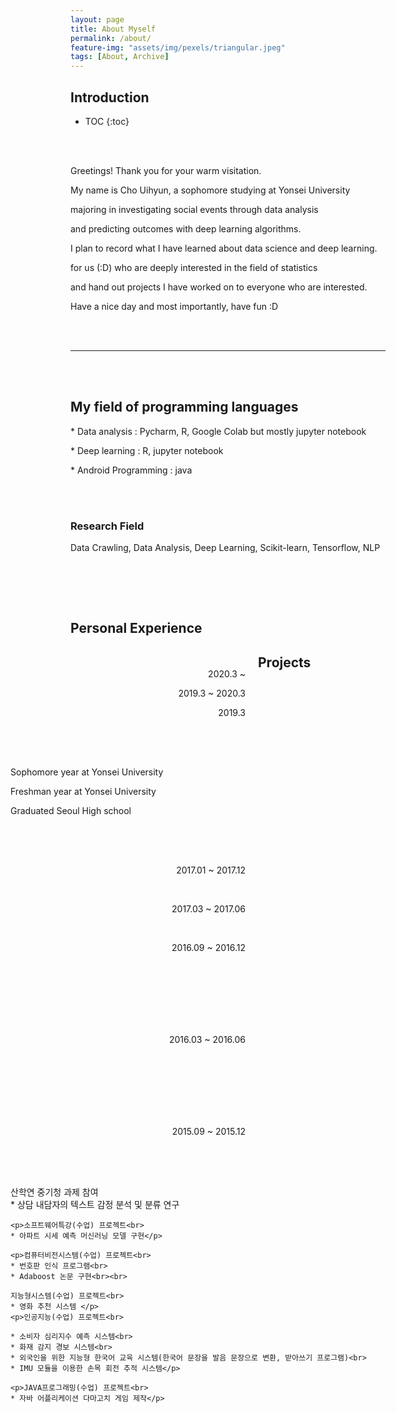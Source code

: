 ```yaml
---
layout: page
title: About Myself
permalink: /about/
feature-img: "assets/img/pexels/triangular.jpeg"
tags: [About, Archive]
---
```


<style>
.text{text-indent: 50px;}
#jb-sidebar{width: 260px;padding: 20px;margin-bottom: 10px;float: left;border: 0px;text-align: right;}
#jb-content{width: 580px;padding: 20px;margin-bottom: 10px;float: right;border: 0px;}
@media ( min-width: 481px )
{
  #jb-sidebar { width: 260px; float: left; }
  #jb-content { width: 580px; float: right; }
}
</style>

## Introduction <!--more-->
* TOC
{:toc}



<br><br>

<p>Greetings! Thank you for your warm visitation.</p>

<p>My name is Cho Uihyun, a sophomore studying at Yonsei University</p>

<p>majoring in investigating social events through data analysis</p>

<p>and predicting outcomes with deep learning algorithms.</p>

<p>I plan to record what I have learned about data science and deep learning.</p>

<p>for us (:D) who are deeply interested in the field of statistics</p>

<p>and hand out projects I have worked on to everyone who are interested.</p>

<p>Have a nice day and most importantly, have fun :D</p>

<br><br>



---------------------------
<br><br>

## My field of programming languages

<p> * Data analysis : Pycharm, R, Google Colab but mostly jupyter notebook </p>

<p> * Deep learning : R, jupyter notebook</p>

<p> * Android Programming : java </p>

<br><br>

### Research Field


<p> Data Crawling, Data Analysis, Deep Learning, Scikit-learn, Tensorflow, NLP </p>

<br>

<br><br>

## Personal Experience


<div id="jb-sidebar">
	<p> 2020.3 ~ </p>
	<p> 2019.3 ~ 2020.3</p>
    <p>2019.3</p>
</div>

<div id="jb-content">
    <p> Sophomore year at Yonsei University </p>		
    <p> Freshman year at Yonsei University </p>
    <p> Graduated Seoul High school </p>
</div>

## Projects

<br><br><br><br><br>

<div id="jb-sidebar">
	<p>2017.01 ~ 2017.12</p>
	<br>
    <p>2017.03 ~ 2017.06</p>
    <br>
    <p>2016.09 ~ 2016.12</p>
    <br><br><br><br><br><br>
    <p>2016.03 ~ 2016.06</p>
    <br><br><br><br><br><br>
    <p>2015.09 ~ 2015.12</p>
</div>


<div id="jb-content">
    <p>산학연 중기청 과제 참여<br>
	* 상담 내담자의 텍스트 감정 분석 및 분류 연구</p>

    <p>소프트웨어특강(수업) 프로젝트<br>
    * 아파트 시세 예측 머신러닝 모델 구현</p>

    <p>컴퓨터비전시스템(수업) 프로젝트<br>
    * 번호판 인식 프로그램<br>
    * Adaboost 논문 구현<br><br>

    지능형시스템(수업) 프로젝트<br>
    * 영화 추천 시스템 </p>
    <p>인공지능(수업) 프로젝트<br>

    * 소비자 심리지수 예측 시스템<br>
    * 화재 감지 경보 시스템<br>
    * 외국인을 위한 지능형 한국어 교육 시스템(한국어 문장을 발음 문장으로 변환, 받아쓰기 프로그램)<br>
    * IMU 모듈을 이용한 손목 회전 추적 시스템</p>

    <p>JAVA프로그래밍(수업) 프로젝트<br>
    * 자바 어플리케이션 다마고치 게임 제작</p>
</div>


